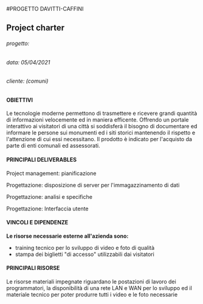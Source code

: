 #PROGETTO DAVITTI-CAFFINI

## Project charter

###### progetto:         
###### data: 05/04/2021 
###### cliente: (comuni)

#### OBIETTIVI
Le tecnologie moderne permettono di trasmettere e ricevere grandi quantità di informazioni velocemente ed in maniera efficente. Offrendo un portale interattivo ai visitatori di una città si soddisferà il bisogno di documentare ed informare le persone sui monumenti ed i siti storici mantenendo il rispetto e l'attenzione di cui essi necessitano. Il prodotto è indicato per l'acquisto da parte di enti comunali ed assessorati.

#### PRINCIPALI DELIVERABLES
 Project management: pianificazione
 
 Progettazione: disposizione di server per l'immagazzinamento di dati
 
 Progettazione: analisi e specifiche
 
 Progettazione: Interfaccia utente

#### VINCOLI E DIPENDENZE
 **Le risorse necessarie esterne all'azienda sono:** 
 * training tecnico per lo sviluppo di video e foto di qualità
 * stampa dei biglietti "di accesso" utilizzabili dai visitatori
#### PRINCIPALI RISORSE
 Le risorse materiali impegnate riguardano le postazioni di lavoro dei programmatori, la disponibilità di una rete LAN e WAN per lo sviluppo ed il materiale tecnico per poter produrre tutti i video e le foto necessarie

